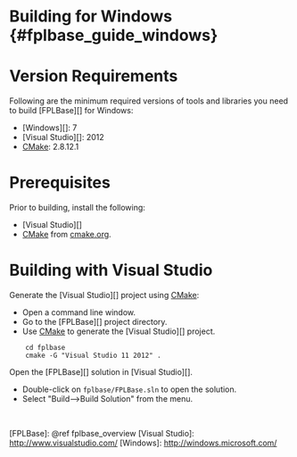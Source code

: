 Building for Windows    {#fplbase_guide_windows}
====================

# Version Requirements

Following are the minimum required versions of tools and libraries you
need to build [FPLBase][] for Windows:

   * [Windows][]: 7
   * [Visual Studio][]: 2012
   * [CMake][]: 2.8.12.1

# Prerequisites

Prior to building, install the following:

   * [Visual Studio][]
   * [CMake][] from [cmake.org](http://cmake.org).

# Building with Visual Studio

Generate the [Visual Studio][] project using [CMake][]:

   * Open a command line window.
   * Go to the [FPLBase][] project directory.
   * Use [CMake][] to generate the [Visual Studio][] project.

~~~{.sh}
    cd fplbase
    cmake -G "Visual Studio 11 2012" .
~~~

Open the [FPLBase][] solution in [Visual Studio][].

   * Double-click on `fplbase/FPLBase.sln` to open the solution.
   * Select "Build-->Build Solution" from the menu.

<br>

  [CMake]: http://www.cmake.org
  [FPLBase]: @ref fplbase_overview
  [Visual Studio]: http://www.visualstudio.com/
  [Windows]: http://windows.microsoft.com/

